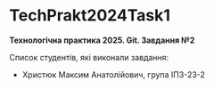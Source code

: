 # TechPrakt2024Task1
**Технологічна практика 2025. Git. Завдання №2**

Список студентів, які виконали завдання:
* Христюк Максим Анатолійович, група ІПЗ-23-2
